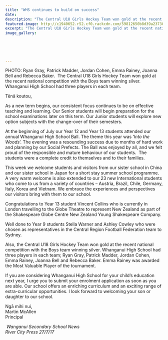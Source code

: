 ```yaml
---
title: "WHS continues to build on success"
date: 
description: "The Central U18 Girls Hockey Team won gold at the recent national competition with the Boys team winning silver. WHS had three players in each team..."
featured-image: http://c1940652.r52.cf0.rackcdn.com/59812650b8d39a237300009c/U18-girls-gold-boys-silver-july-2017-MUL.jpg
excerpt: "The Central U18 Girls Hockey Team won gold at the recent national competition with the Boys team winning silver. Whanganui High School had three players in each team."
image_gallery:
    
    
    
    
    
---
```


<p>PHOTO: Ryan Gray, Patrick Madder, Jordan Cohen, Emma Rainey, Joanna Bell and Rebecca Baker. &nbsp;The Central U18 Girls Hockey Team won gold at the recent national competition with the Boys team winning silver. Whanganui High School had three players in each team.</p>
<p>Tēnā koutou,</p>
<p>As a new term begins, our consistent focus continues to be on effective teaching and learning. Our Senior students will begin preparation for the school examinations later on this term. Our Junior students will explore new option subjects with the change-over of their semesters.</p>
<p>At the beginning of July our Year 12 and Year 13 students attended our annual Whanganui High School Ball. The theme this year was &lsquo;<em>Into the Woods</em>&rsquo;. The evening was a resounding success due to months of hard work and planning by our Social Prefects. The Ball was enjoyed by all, and we felt proud of the responsible and mature behaviour of our students.&nbsp; The students were a complete credit to themselves and to their families.</p>
<p>This week we welcome students and visitors from our sister school in China and our sister school in Japan for a short stay summer school programme. A very warm welcome is also extended to our 23 new International students who come to us from a variety of countries &ndash; Austria, Brazil, Chile, Germany, Italy, Korea and Vietnam. We embrace the experiences and perspectives our visitors bring with them to our school.</p>
<p>Congratulations to Year 13 student Vincent Collins who is currently in London travelling to the Globe Theatre to represent New Zealand as part of the Shakespeare Globe Centre New Zealand Young Shakespeare Company.</p>
<p>Well done to Year 9 students Stella Warner and Ashley Cowley who were chosen as representatives in the Central Region Football Federation team to Sydney.&nbsp;</p>
<p>Also, the Central U18 Girls Hockey Team won gold at the recent national competition with the Boys team winning silver. Whanganui High School had three players in each team; Ryan Gray, Patrick Madder, Jordan Cohen, Emma Rainey, Joanna Bell and Rebecca Baker. Emma Rainey was awarded the Most Valuable Player of the tournament.&nbsp;</p>
<p>If you are considering Whanganui High School for your child&rsquo;s education next year, I urge you to submit your enrolment application as soon as you are able. Our school offers an enriching curriculum and an exciting range of extra-curricular opportunities. I look forward to welcoming your son or daughter to our school.</p>
<p>Ngā mihi nui,<br />Martin McAllen<br />Principal</p>
<p><em>&nbsp;Wanganui Secondary School News<br />River City Press 27/7/17</em></p>

